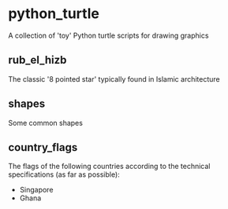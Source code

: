 # python_turtle
A collection of 'toy' Python turtle scripts for drawing graphics

## rub_el_hizb
The classic '8 pointed star' typically found in Islamic architecture

## shapes
Some common shapes

## country_flags
The flags of the following countries according to the technical specifications (as far as possible):
- Singapore
- Ghana
